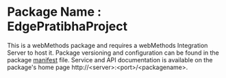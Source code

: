 # Package Name : EdgePratibhaProject
This is a webMethods package and requires a webMethods Integration Server to host it. Package versioning and configuration can be found in the package [manifest](./EdgePratibhaProject/manifest.v3) file. Service and API documentation is available on the package's home page http://&lt;server&gt;:&lt;port&gt;/&lt;packagename>.